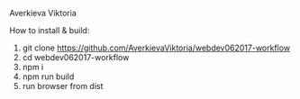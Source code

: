 Averkieva Viktoria

How to install & build:

1. git clone https://github.com/AverkievaViktoria/webdev062017-workflow
2. cd webdev062017-workflow
3. npm i
4. npm run build
5. run browser from dist